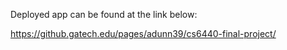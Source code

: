 Deployed app can be found at the link below:

https://github.gatech.edu/pages/adunn39/cs6440-final-project/
